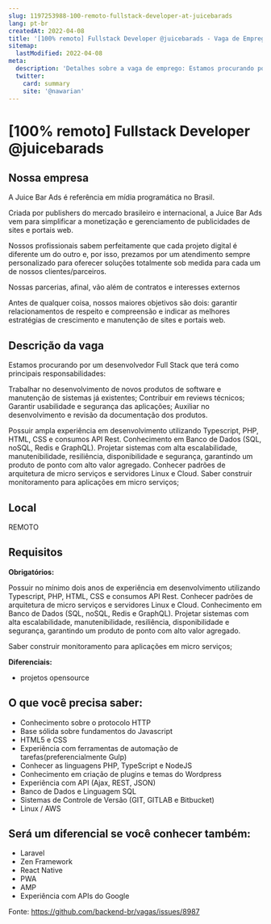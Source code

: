 ```yaml
---
slug: 1197253988-100-remoto-fullstack-developer-at-juicebarads
lang: pt-br
createdAt: 2022-04-08
title: '[100% remoto] Fullstack Developer @juicebarads - Vaga de Emprego'
sitemap:
  lastModified: 2022-04-08
meta:
  description: 'Detalhes sobre a vaga de emprego: Estamos procurando por um desenvolvedor Full Stack que terá como principais responsabilidades: Trabalhar no desenvolvimento de novos produtos de software e manutenção de sistemas já existentes; Contribuir em reviews técnicos; Garantir usabilidade e segurança das aplicações; Auxiliar no desenvolvimento e revisão da documentação dos produtos. Possuir ampla experiência em desenvolvimento utilizando Typescript, PHP, HTML, CSS e consumos API Rest. Conhecimento em Banco de Dados (SQL, noSQL, Redis e GraphQL). Projetar sistemas com alta escalabilidade, manutenibilidade, resiliência, disponibilidade e segurança, garantindo um produto de ponto com alto valor agregado. Conhecer padrões de arquitetura de micro serviços e servidores Linux e Cloud. Saber construir monitoramento para aplicações em micro serviços;'
  twitter:
    card: summary
    site: '@nawarian'
---
```


# [100% remoto] Fullstack Developer @juicebarads

## Nossa empresa

A Juice Bar Ads é referência em mídia programática no Brasil.

Criada por publishers do mercado brasileiro e internacional, a Juice Bar Ads vem para simplificar a monetização e gerenciamento de publicidades de sites e portais web.

Nossos profissionais sabem perfeitamente que cada projeto digital é diferente um do outro e, por isso, prezamos por um atendimento sempre personalizado para oferecer soluções totalmente sob medida para cada um de nossos clientes/parceiros.

Nossas parcerias, afinal, vão além de contratos e interesses externos

Antes de qualquer coisa, nossos maiores objetivos são dois: garantir relacionamentos de respeito e compreensão e indicar as melhores estratégias de crescimento e manutenção de sites e portais web.

## Descrição da vaga

Estamos procurando por um desenvolvedor Full Stack que terá como principais responsabilidades:

Trabalhar no desenvolvimento de novos produtos de software e manutenção de sistemas já existentes;
Contribuir em reviews técnicos;
Garantir usabilidade e segurança das aplicações;
Auxiliar no desenvolvimento e revisão da documentação dos produtos.

Possuir ampla experiência em desenvolvimento utilizando Typescript, PHP, HTML, CSS e consumos API Rest.
Conhecimento em Banco de Dados (SQL, noSQL, Redis e GraphQL).
Projetar sistemas com alta escalabilidade, manutenibilidade, resiliência, disponibilidade e segurança, garantindo um produto de ponto com alto valor agregado.
Conhecer padrões de arquitetura de micro serviços e servidores Linux e Cloud.
Saber construir monitoramento para aplicações em micro serviços;


## Local

REMOTO

## Requisitos

**Obrigatórios:**

Possuir no mínimo dois anos de experiência em desenvolvimento utilizando Typescript, PHP, HTML, CSS e consumos API Rest.
Conhecer padrões de arquitetura de micro serviços e servidores Linux e Cloud.
Conhecimento em Banco de Dados (SQL, noSQL, Redis e GraphQL).
Projetar sistemas com alta escalabilidade, manutenibilidade, resiliência, disponibilidade e segurança, garantindo um produto de ponto com alto valor agregado.

Saber construir monitoramento para aplicações em micro serviços;

**Diferenciais:**

- projetos opensource

## O que você precisa saber:

- Conhecimento sobre o protocolo HTTP 
- Base sólida sobre fundamentos do Javascript 
- HTML5 e CSS
- Experiência com ferramentas de automação de tarefas(preferencialmente Gulp)
- Conhecer as linguagens PHP, TypeScript e NodeJS
- Conhecimento em criação de plugins e temas do Wordpress
- Experiência com API (Ajax, REST, JSON)
- Banco de Dados e Linguagem SQL
- Sistemas de Controle de Versão (GIT, GITLAB e Bitbucket)
- Linux / AWS

## Será um diferencial se você conhecer também:

- Laravel
- Zen Framework
- React Native
- PWA
- AMP
- Experiência com APIs do Google 


Fonte: https://github.com/backend-br/vagas/issues/8987
